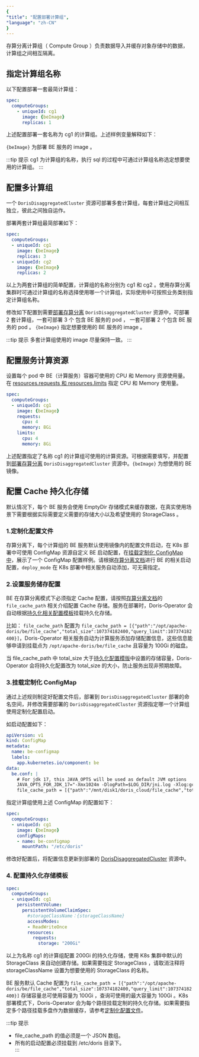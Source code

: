 ```yaml
---
{
"title": "配置部署计算组",
"language": "zh-CN"
}
---
```


<!-- 
Licensed to the Apache Software Foundation (ASF) under one
or more contributor license agreements.  See the NOTICE file
distributed with this work for additional information
regarding copyright ownership.  The ASF licenses this file
to you under the Apache License, Version 2.0 (the
"License"); you may not use this file except in compliance
with the License.  You may obtain a copy of the License at

  http://www.apache.org/licenses/LICENSE-2.0

Unless required by applicable law or agreed to in writing,
software distributed under the License is distributed on an
"AS IS" BASIS, WITHOUT WARRANTIES OR CONDITIONS OF ANY
KIND, either express or implied.  See the License for the
specific language governing permissions and limitations
under the License.
-->

存算分离计算组（ Compute Group ）负责数据导入并缓存对象存储中的数据，计算组之间相互隔离。

## 指定计算组名称

以下配置部署一套最简计算组：

```yaml
spec:
  computeGroups:
    - uniqueId: cg1
      image: {beImage}
      replicas: 1
```

上述配置部署一套名称为 cg1 的计算组。上述样例变量解释如下：

`{beImage}` 为部署 BE 服务的 image 。

:::tip 提示
cg1 为计算组的名称，执行 sql 的过程中可通过计算组名称选定想要使用的计算组。
:::


## 配置多计算组

一个 `DorisDisaggregatedCluster` 资源可部署多套计算组，每套计算组之间相互独立，彼此之间独自运作。

部署两套计算组最简部署如下：

```yaml
spec:
  computeGroups:
  - uniqueId: cg1
    image: {beImage}
    replicas: 3
  - uniqueId: cg2
    image: {beImage}
    replicas: 2
```

以上为两套计算组的简单配置，计算组的名称分别为 cg1 和 cg2 。使用存算分离集群时可通过计算组的名称选择使用哪一个计算组，实际使用中可按照业务类别指定计算组名称。

修改如下配置到需要[部署存算分离](install-quickstart.md) `DorisDisaggregatedCluster` 资源中，可部署 2 套计算组，一套可部署 3 个 包含 BE 服务的 pod ， 一套可部署 2 个包含 BE 服务的 pod 。 `{beImage}` 指定想要使用的 BE 服务的 image 。

:::tip 提示
多套计算组使用的 image 尽量保持一致。
:::

## 配置服务计算资源

设置每个 pod 中 BE（计算服务）容器可使用的 CPU 和 Memory 资源使用量。在 [resources.requests 和 resources.limits](https://kubernetes.io/docs/concepts/configuration/manage-resources-containers/#requests-and-limits) 指定 CPU 和 Memory 使用量。

```yaml
spec:
  computeGroups:
  - uniqueId: cg1
    image: {beImage}
    requests:
      cpu: 4
      memory: 8Gi
    limits:
      cpu: 4
      memory: 8Gi
```

上述配置指定了名称 cg1 的计算组可使用的计算资源。可根据需要填写，并配置到[部署存算分离](install-quickstart.md) `DorisDisaggregatedCluster` 资源中。`{beImage}` 为想使用的 BE 镜像。

## 配置 Cache 持久化存储

默认情况下，每个 BE 服务会使用 EmptyDir 存储模式来缓存数据，在真实使用场景下需要根据实际需要定义需要的存储大小以及希望使用的 StorageClass 。

### 1.定制化配置文件
存算分离下，每个计算组的 BE 服务默认使用镜像内的配置文件启动，在 K8s 部署中可使用 ConfigMap 资源自定义 BE 启动配置，在[挂载定制化 ConfigMap 中](#3挂载定制化-configmap)，展示了一个 ConfigMap 配置样例。请根据[存算分离文档](../../../../compute-storage-decoupled/compilation-and-deployment.md)进行 BE 的相关启动配置，`deploy_mode` 在 K8s 部署中相关服务自动添加，可无需指定。

### 2.设置服务储存配置

BE 在存算分离模式下必须指定 Cache 配置，请按照[存算分离文档](../../../../compute-storage-decoupled/compilation-and-deployment.md#541-配置-beconf)的 `file_cache_path` 相关介绍配置 Cache 存储。服务在部署时，Doris-Operator 会自动根据[持久化相关配置模板](#4-配置持久化存储模板)挂载持久化存储。

比如： `file_cache_path` 配置为 `file_cache_path = [{"path":"/opt/apache-doris/be/file_cache","total_size":107374182400,"query_limit":107374182400}]`，Doris-Operator 相关服务自动为计算服务添加存储配置信息，这些信息能够申请到挂载点为 `/opt/apache-doris/be/file_cache` 且容量为 100Gi 的磁盘。

当 file_cache_path 中 total_size 大于[持久化配置模版](#4-配置持久化存储模板)中设置的存储容量，Doris-Operator 会将持久化配置改为 total_size 的大小，防止服务出现非预期故障。

### 3.挂载定制化 ConfigMap

通过上述规则制定好配置文件后，部署到 `DorisDisaggregatedCluster` 部署的命名空间，并修改需要部署的 `DorisDisaggregatedCluster` 资源指定哪一个计算组使用定制化配置启动。

如启动配置如下：

```yaml
apiVersion: v1
kind: ConfigMap
metadata:
  name: be-configmap
  labels:
    app.kubernetes.io/component: be
data:
  be.conf: |
    # For jdk 17, this JAVA_OPTS will be used as default JVM options
    JAVA_OPTS_FOR_JDK_17="-Xmx1024m -DlogPath=$LOG_DIR/jni.log -Xlog:gc*:$LOG_DIR/be.gc.log.$CUR_DATE:time,uptime:filecount=10,filesize=50M -Djavax.security.auth.useSubjectCredsOnly=false -Dsun.security.krb5.debug=true -Dsun.java.command=DorisBE -XX:-CriticalJNINatives -XX:+IgnoreUnrecognizedVMOptions --add-opens=java.base/java.lang=ALL-UNNAMED --add-opens=java.base/java.lang.invoke=ALL-UNNAMED --add-opens=java.base/java.lang.reflect=ALL-UNNAMED --add-opens=java.base/java.io=ALL-UNNAMED --add-opens=java.base/java.net=ALL-UNNAMED --add-opens=java.base/java.nio=ALL-UNNAMED --add-opens=java.base/java.util=ALL-UNNAMED --add-opens=java.base/java.util.concurrent=ALL-UNNAMED --add-opens=java.base/java.util.concurrent.atomic=ALL-UNNAMED --add-opens=java.base/sun.nio.ch=ALL-UNNAMED --add-opens=java.base/sun.nio.cs=ALL-UNNAMED --add-opens=java.base/sun.security.action=ALL-UNNAMED --add-opens=java.base/sun.util.calendar=ALL-UNNAMED --add-opens=java.security.jgss/sun.security.krb5=ALL-UNNAMED --add-opens=java.management/sun.management=ALL-UNNAMED"
    file_cache_path = [{"path":"/mnt/disk1/doris_cloud/file_cache","total_size":104857600000,"query_limit":10485760000}, {"path":"/mnt/disk2/doris_cloud/file_cache","total_size":104857600000,"query_limit":10485760000}]
```

指定计算组使用上述 ConfigMap 的配置如下：

```yaml
spec:
  computeGroups:
  - uniqueId: cg1
    image: {beImage}
    configMaps:
    - name: be-configmap
      mountPath: "/etc/doris"
```

修改好配置后，将配置信息更新到部署的 [DorisDisaggregatedCluster](install-quickstart.md)  资源中。

### 4. 配置持久化存储模板
```yaml
spec:
  computeGroups:
  - uniqueId: cg1
    persistentVolume:
      persistentVolumeClaimSpec:
        #storageClassName：{storageClassName}
        accessModes:
        - ReadWriteOnce
        resources:
          requests:
            storage: "200Gi"
```

以上为名称 cg1 的计算组配置 200Gi 的持久化存储，使用 K8s 集群中默认的 StorageClass 来自动创建存储。如果需要指定 StorageClass ，请取消注释将 storageClassName 设置为想要使用的 StorageClass 的名称。

BE 服务默认 Cache 配置为 `file_cache_path = [{"path":"/opt/apache-doris/be/file_cache","total_size":107374182400,"query_limit":107374182400}]` 存储容量总可使用容量为 100Gi ，查询可使用的最大容量为 100Gi 。K8s 部署模式下，Doris-Operator 会为每个路径挂载定制的持久化存储。如果需要指定多个路径挂载多盘作为数据缓存，请参考[定制化配置文件](../../../../compute-storage-decoupled/compilation-and-deployment.md#54-添加-be-节点)。

:::tip 提示
- file_cache_path 的值必须是一个 JSON 数组。
- 所有的启动配置必须挂载到 /etc/doris 目录下。   
::: 
